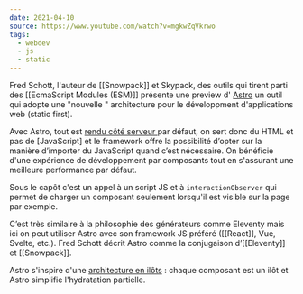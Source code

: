 ```yaml
---
date: 2021-04-10
source: https://www.youtube.com/watch?v=mgkwZqVkrwo
tags: 
  - webdev
  - js
  - static
---
```

Fred Schott, l'auteur de [[Snowpack]] et Skypack, des outils qui tirent parti des [[EcmaScript Modules (ESM)]]  présente une preview d' [Astro](https://astro.build/) un outil qui  adopte une "nouvelle " architecture pour le développment d'applications web (static first).

Avec Astro, tout est [rendu côté serveur ](SSR) par défaut, on sert donc du HTML et pas de [JavaScript] et le framework offre la possibilité d’opter sur la manière d’importer du JavaScript quand c’est nécessaire. On bénéficie d'une  expérience de développement par composants tout en s'assurant une meilleure performance par défaut. 

Sous le capôt c'est un appel à un script JS et à `interactionObserver` qui permet de charger un composant seulement lorsqu'il est visible sur la page par exemple.

C’est très similaire à la philosophie des générateurs comme Eleventy mais ici on peut utiliser Astro avec son framework JS préféré ([[React]], Vue, Svelte, etc.). Fred Schott décrit Astro comme la conjugaison d’[[Eleventy]] et [[Snowpack]].

Astro s'inspire d'une [architecture en ilôts](https://jasonformat.com/islands-architecture/)  : chaque composant est un ilôt et Astro simplifie l'hydratation partielle.